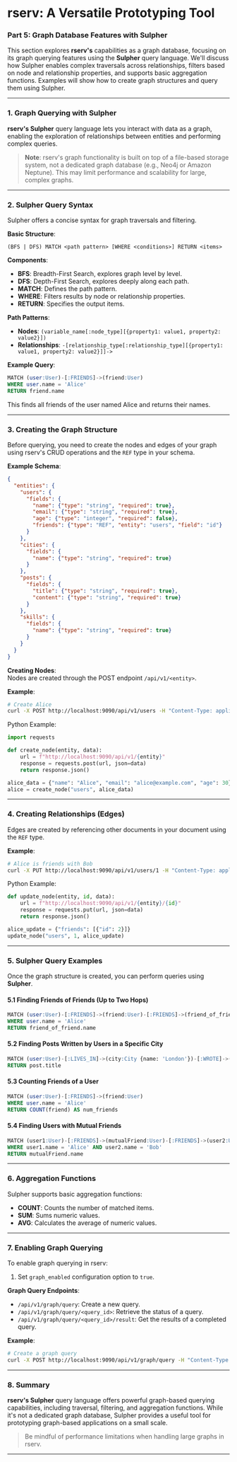 
# rserv: A Versatile Prototyping Tool  
### Part 5: Graph Database Features with Sulpher

This section explores **rserv's** capabilities as a graph database, focusing on its graph querying features using the **Sulpher** query language. We'll discuss how Sulpher enables complex traversals across relationships, filters based on node and relationship properties, and supports basic aggregation functions. Examples will show how to create graph structures and query them using Sulpher.

---

### 1. Graph Querying with Sulpher

**rserv's Sulpher** query language lets you interact with data as a graph, enabling the exploration of relationships between entities and performing complex queries.

> **Note**: rserv's graph functionality is built on top of a file-based storage system, not a dedicated graph database (e.g., Neo4j or Amazon Neptune). This may limit performance and scalability for large, complex graphs.

---

### 2. Sulpher Query Syntax

Sulpher offers a concise syntax for graph traversals and filtering.

**Basic Structure**:

```
(BFS | DFS) MATCH <path pattern> [WHERE <conditions>] RETURN <items>
```

**Components**:
- **BFS**: Breadth-First Search, explores graph level by level.
- **DFS**: Depth-First Search, explores deeply along each path.
- **MATCH**: Defines the path pattern.
- **WHERE**: Filters results by node or relationship properties.
- **RETURN**: Specifies the output items.

**Path Patterns**:
- **Nodes**: `(variable_name[:node_type][{property1: value1, property2: value2}])`
- **Relationships**: `-[relationship_type[:relationship_type][{property1: value1, property2: value2}]]->`

**Example Query**:

```sql
MATCH (user:User)-[:FRIENDS]->(friend:User)
WHERE user.name = 'Alice'
RETURN friend.name
```
This finds all friends of the user named Alice and returns their names.

---

### 3. Creating the Graph Structure

Before querying, you need to create the nodes and edges of your graph using rserv's CRUD operations and the `REF` type in your schema.

**Example Schema**:

```json
{
  "entities": {
    "users": {
      "fields": {
        "name": {"type": "string", "required": true},
        "email": {"type": "string", "required": true},
        "age": {"type": "integer", "required": false},
        "friends": {"type": "REF", "entity": "users", "field": "id"}
      }
    },
    "cities": {
      "fields": {
        "name": {"type": "string", "required": true}
      }
    },
    "posts": {
      "fields": {
        "title": {"type": "string", "required": true},
        "content": {"type": "string", "required": true}
      }
    },
    "skills": {
      "fields": {
        "name": {"type": "string", "required": true}
      }
    }
  }
}
```

**Creating Nodes**:  
Nodes are created through the POST endpoint `/api/v1/<entity>`.

**Example**:

```bash
# Create Alice
curl -X POST http://localhost:9090/api/v1/users -H "Content-Type: application/json" -d '{"name": "Alice", "email": "alice@example.com", "age": 30}'
```

Python Example:

```python
import requests

def create_node(entity, data):
    url = f"http://localhost:9090/api/v1/{entity}"
    response = requests.post(url, json=data)
    return response.json()

alice_data = {"name": "Alice", "email": "alice@example.com", "age": 30}
alice = create_node("users", alice_data)
```

---

### 4. Creating Relationships (Edges)

Edges are created by referencing other documents in your document using the `REF` type.

**Example**:

```bash
# Alice is friends with Bob
curl -X PUT http://localhost:9090/api/v1/users/1 -H "Content-Type: application/json" -d '{"friends": [{"id": 2}]}'
```

Python Example:

```python
def update_node(entity, id, data):
    url = f"http://localhost:9090/api/v1/{entity}/{id}"
    response = requests.put(url, json=data)
    return response.json()

alice_update = {"friends": [{"id": 2}]}
update_node("users", 1, alice_update)
```

---

### 5. Sulpher Query Examples

Once the graph structure is created, you can perform queries using **Sulpher**.

#### 5.1 Finding Friends of Friends (Up to Two Hops)
```sql
MATCH (user:User)-[:FRIENDS]->(friend:User)-[:FRIENDS]->(friend_of_friend:User)
WHERE user.name = 'Alice'
RETURN friend_of_friend.name
```

#### 5.2 Finding Posts Written by Users in a Specific City
```sql
MATCH (user:User)-[:LIVES_IN]->(city:City {name: 'London'})-[:WROTE]->(post:Post)
RETURN post.title
```

#### 5.3 Counting Friends of a User
```sql
MATCH (user:User)-[:FRIENDS]->(friend:User)
WHERE user.name = 'Alice'
RETURN COUNT(friend) AS num_friends
```

#### 5.4 Finding Users with Mutual Friends
```sql
MATCH (user1:User)-[:FRIENDS]->(mutualFriend:User)-[:FRIENDS]->(user2:User)
WHERE user1.name = 'Alice' AND user2.name = 'Bob'
RETURN mutualFriend.name
```

---

### 6. Aggregation Functions

Sulpher supports basic aggregation functions:
- **COUNT**: Counts the number of matched items.
- **SUM**: Sums numeric values.
- **AVG**: Calculates the average of numeric values.

---

### 7. Enabling Graph Querying

To enable graph querying in rserv:
1. Set `graph_enabled` configuration option to `true`.

**Graph Query Endpoints**:
- `/api/v1/graph/query`: Create a new query.
- `/api/v1/graph/query/<query_id>`: Retrieve the status of a query.
- `/api/v1/graph/query/<query_id>/result`: Get the results of a completed query.

**Example**:

```bash
# Create a graph query
curl -X POST http://localhost:9090/api/v1/graph/query -H "Content-Type: application/json" -d '{"query": "MATCH (user:User)-[:FRIENDS]->(friend:User) WHERE user.name = 'Alice' RETURN friend.name"}'
```

---

### 8. Summary

**rserv's Sulpher** query language offers powerful graph-based querying capabilities, including traversal, filtering, and aggregation functions. While it's not a dedicated graph database, Sulpher provides a useful tool for prototyping graph-based applications on a small scale.

> Be mindful of performance limitations when handling large graphs in rserv.

---
